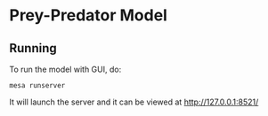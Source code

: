 # Prey-Predator Model

## Running

To run the model with GUI, do:

    mesa runserver

It will launch the server and it can be viewed at http://127.0.0.1:8521/
